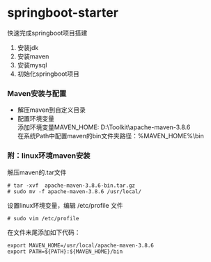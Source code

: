 # springboot-starter
快速完成springboot项目搭建

1. 安装jdk
2. 安装maven
3. 安装mysql
4. 初始化springboot项目



### Maven安装与配置
- 解压maven到自定义目录
- 配置环境变量  
  添加环境变量MAVEN_HOME: D:\Toolkit\apache-maven-3.8.6  
  在系统Path中配置maven的bin文件夹路径：%MAVEN_HOME%\bin
### 附：linux环境maven安装
解压maven的.tar文件  
```
# tar -xvf  apache-maven-3.8.6-bin.tar.gz
# sudo mv -f apache-maven-3.8.6 /usr/local/
```
设置linux环境变量，编辑 /etc/profile 文件  
```
# sudo vim /etc/profile
```  
在文件末尾添加如下代码：  
```
export MAVEN_HOME=/usr/local/apache-maven-3.8.6  
export PATH=${PATH}:${MAVEN_HOME}/bin
```
